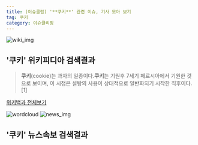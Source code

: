 ```yaml
---
title: (이슈클립) '**쿠키**' 관련 이슈, 기사 모아 보기
tag: 쿠키
category: 이슈클리핑
---
```

![wiki_img](https://user-images.githubusercontent.com/42597476/44503234-41136a80-a6d0-11e8-9071-6fc6418eafe4.png)
## **'**쿠키**'** 위키피디아 검색결과
>**쿠키**(cookie)는 과자의 일종이다.**쿠키**는 기원후 7세기 페르시아에서 기원한 것으로 보이며, 이 시점은 설탕의 사용이 상대적으로 일반화되기 시작한 직후이다.[1]

<a href="https://ko.wikipedia.org/wiki/쿠키" target="_blank">위키백과 전체보기</a>

![wordcloud](https://s3.ap-northeast-2.amazonaws.com/lyrics101-wordcloud/2018-09-27-1537981635.png)
![news_img](https://user-images.githubusercontent.com/42597476/44507050-1206f400-a6e4-11e8-8d98-7ffbfebb353f.png)
## **'**쿠키**'** 뉴스속보 검색결과

